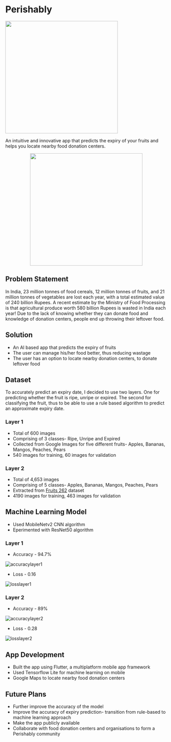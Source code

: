 # Perishably
<img src="https://user-images.githubusercontent.com/83014418/159121420-d75f4466-1b0d-48c5-b778-eb0e3a7db8b9.png" width="350">

An intuitive and innovative app that predicts the expiry of your fruits and helps you locate nearby food donation centers. 

<p align="center"><img src="https://user-images.githubusercontent.com/83014418/159127173-cae0aef6-4c8e-4f82-84ef-ab84d8119b2e.png" width="350"></p>

## Problem Statement

In India, 23 million tonnes of food cereals, 12 million tonnes of fruits, and 21 million tonnes of vegetables are lost each year, with a total estimated value of 240 billion Rupees. A recent estimate by the Ministry of Food Processing is that agricultural produce worth 580 billion Rupees is wasted in India each year! Due to the lack of knowing whether they can donate food and knowledge of donation centers, people end up throwing their leftover food. 

## Solution

- An AI based app that predicts the expiry of fruits
- The user can manage his/her food better, thus reducing wastage
- The user has an option to locate nearby donation centers, to donate leftover food

## Dataset

To accurately predict an expiry date, I decided to use two layers. One for predicting whether the fruit is ripe, unripe or expired. The second for classifying the fruit, thus to be able to use a rule based algorithm to predict an approximate expiry date. 

### Layer 1

- Total of 600 images
- Comprising of 3 classes- Ripe, Unripe and Expired
- Collected from Google Images for five different fruits- Apples, Bananas, Mangos, Peaches, Pears
- 540 images for training, 60 images for validation

### Layer 2

- Total of 4,653 images
- Comprising of 5 classes- Apples, Bananas, Mangos, Peaches, Pears
- Extracted from [Fruits 262](https://www.kaggle.com/datasets/aelchimminut/fruits262) dataset
- 4190 images for training, 463 images for validation

## Machine Learning Model

- Used MobileNetv2 CNN algorithm
- Eperimented with ResNet50 algorithm

### Layer 1

- Accuracy - 94.7%

![accuracylayer1](https://user-images.githubusercontent.com/83014418/159122116-fb7d543c-7e50-44d3-a947-911c91a08a0f.png)

- Loss - 0.16

![losslayer1](https://user-images.githubusercontent.com/83014418/159122122-ea905083-37aa-431b-b91a-ab40e3d1a390.png)

### Layer 2

- Accuracy - 89%

![accuracylayer2](https://user-images.githubusercontent.com/83014418/159122190-490ff95f-585d-4575-b169-067fce1f88aa.png)

- Loss - 0.28

![losslayer2](https://user-images.githubusercontent.com/83014418/159122199-0becdeb6-9fb1-46ec-bc58-f8764eaf7c1c.png)

## App Development

- Built the app using Flutter, a multiplatform mobile app framework
- Used Tensorflow Lite for machine learning on mobile
- Google Maps to locate nearby food donation centers

## Future Plans
- Further improve the accuracy of the model
- Improve the accuracy of expiry prediction- transition from rule-based to machine learning approach
- Make the app publicly available
- Collaborate with food donation centers and organisations to form a Perishably community
